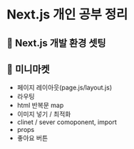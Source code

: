 # Next.js 개인 공부 정리

## 🌱 Next.js 개발 환경 셋팅
## 🌱 미니마켓
- 페이지 레이아웃(page.js/layout.js)
- 라우팅
- html 반복문 map
- 이미지 넣기 / 최적화
- clinet / sever comoponent, import
- props
- 좋아요 버튼


